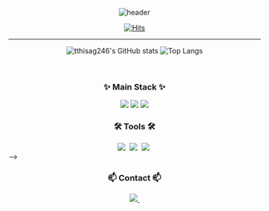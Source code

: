 <div align="center">

  <!--제목-->
  ![header](https://capsule-render.vercel.app/api?type=waving&&color=0:7854FF,50:A833FF,100:D33DFF&height=300&section=header&text=Welcome%20to%20tthisag246's%20GitHub👋&fontSize=40&fontColor=FFFFFF&animation=fadeIn)
  
  <!--hits-->
  [![Hits](https://hits.seeyoufarm.com/api/count/incr/badge.svg?url=https%3A%2F%2Fgithub.com%2Ftthisag246&count_bg=%23D7A1FF&title_bg=%23AEAEAE&icon=github.svg&icon_color=%23FFFFFF&title=hits&edge_flat=false)](https://hits.seeyoufarm.com)
  
  ---

  <!--stats/언어-->
  ![tthisag246's GitHub stats](https://github-readme-stats.vercel.app/api?username=tthisag246&show_icons=true&ring_color=A833FF&title_color=4E4358&text_color=4E4358&icon_color=D33DFF&count_private=true)
  ![Top Langs](https://github-readme-stats.vercel.app/api/top-langs/?username=tthisag246&layout=compact&title_color=4E4358)

</div>


<br>


<h3 align="center">✨ Main Stack ✨</h3>


<p align="center" display="inline-block">
    <img src="https://img.shields.io/badge/JAVA-007396?style=for-the-badge&logo=java&logoColor=white"> 
    <img src="https://img.shields.io/badge/SpringBoot-6DB33F?style=for-the-badge&logo=SpringBoot&logoColor=white">
    <img src="https://img.shields.io/badge/AWS-232F3E?style=for-the-badge&logo=Amazon AWS&logoColor=white">
</p>

<h3 align="center">🛠 Tools 🛠</h3>
<div align="center">
  <img src="https://img.shields.io/badge/git-F05033.svg?style=for-the-badge&logo=git&logoColor=white" />&nbsp
  <img src="https://img.shields.io/badge/github-181717.svg?style=for-the-badge&logo=github&logoColor=white" />&nbsp
  <img src="https://img.shields.io/badge/Notion-F3F3F3.svg?style=for-the-badge&logo=notion&logoColor=black" />&nbsp
</div>

<!-- <div align="center">
  <img src="https://img.shields.io/badge/adobe%20photoshop-08253c.svg?style=for-the-badge&logo=adobe%20photoshop&logoColor=37abff" />&nbsp
  <img src="https://img.shields.io/badge/figma-F24E1E.svg?style=for-the-badge&logo=figma&logoColor=white" />&nbsp
</div>

<br>

<div align="center">
  <img src="https://img.shields.io/badge/VSCode-2C2C32.svg?style=for-the-badge&logo=visual-studio-code&logoColor=22ABF3" />&nbsp
  <img src="https://img.shields.io/badge/jupyter-2C2C32.svg?style=for-the-badge&logo=jupyter&logoColor=F37726" />&nbsp
<!--   <img src="https://img.shields.io/badge/Colab-2C2C32.svg?style=for-the-badge&logo=googlecolab&logoColor=F9AB00" />&nbsp -->
</div> -->

<br>

<h3 align="center">📫 Contact 📫</h3>
<div align="center">
<!--   <a href="벨로그주소">
    <img src="https://img.shields.io/badge/Velog-1EBC8F?style=for-the-badge&logo=velog&logoColor=white" />&nbsp
  </a> -->
  <a href="mailto:tthisag246@gmail.com">
    <img
      src="https://img.shields.io/badge/tthisag246@gmail.com-D14836?style=for-the-badge&logo=gmail&logoColor=white"/>&nbsp
  </a>
</div>
